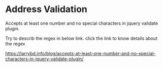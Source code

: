 Address Validation
==================
Accepts at least one number and no special characters in jquery validate plugin.

Try to describ the regex in below link. click the  link to know details about the regex

https://larrybd.info/blog/accepts-at-least-one-number-and-no-special-characters-in-jquery-validate-plugin/
